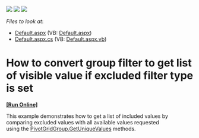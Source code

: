 <!-- default badges list -->
![](https://img.shields.io/endpoint?url=https://codecentral.devexpress.com/api/v1/VersionRange/128577257/15.2.7%2B)
[![](https://img.shields.io/badge/Open_in_DevExpress_Support_Center-FF7200?style=flat-square&logo=DevExpress&logoColor=white)](https://supportcenter.devexpress.com/ticket/details/T360252)
[![](https://img.shields.io/badge/📖_How_to_use_DevExpress_Examples-e9f6fc?style=flat-square)](https://docs.devexpress.com/GeneralInformation/403183)
<!-- default badges end -->
<!-- default file list -->
*Files to look at*:

* [Default.aspx](./CS/Default.aspx) (VB: [Default.aspx](./VB/Default.aspx))
* [Default.aspx.cs](./CS/Default.aspx.cs) (VB: [Default.aspx.vb](./VB/Default.aspx.vb))
<!-- default file list end -->
# How to convert group filter to get list of visible value if excluded filter type is set
<!-- run online -->
**[[Run Online]](https://codecentral.devexpress.com/t360252/)**
<!-- run online end -->


This example demonstrates how to get a list of included values by comparing excluded values with all available values requested using the <a href="https://documentation.devexpress.com/#CoreLibraries/DevExpressXtraPivotGridPivotGridGroup_GetUniqueValuestopic">PivotGridGroup.GetUniqueValues</a> methods. <br><br>

<br/>


